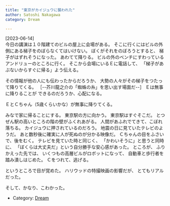 ```yaml
---
title: "東京がカイジュウに襲われた"
author: Satoshi Nakagawa
category: Dream

---
```


[2023-06-14]  
 今日の講演は１０階建てのビルの屋上に会場がある。
そこに行くにはビルの外側にある梯子をのぼらなくてはいけない。
ぼくがそれをのぼろうとすると、
梯子がはずれそうになった。
あわてて降りる。
ビルの外のベンチにすわっているアンドリューのところに行く。
そこから会場にいるＥに電話して、
「梯子があぶないからすぐに帰る」よう伝える。

 その情報が他の人にも伝わったからだろうか、
大勢の人々がその梯子をつたって降りてくる。
［--芥川龍之介の「蜘蛛の糸」を思い出す場面だ--］
Ｅは無事に降りることが
できるのだろうか、心配になる。

 ＥとＣちゃん（5歳くらいかな）が無事に降りてくる。

 みなで家に帰ることにする。
東京駅の方に向かう。
東京駅はすぐそこだ。
とつぜん駅の高いところの階の壁がふくれあがる。
人間があふれでてきて、こぼれ落ちる。
カイジュウに押されているのだろう。
地震の日に見ていたテレビのようだ。
あと数秒後に確実に人が死ぬのが分かる映像だ。
Ｃちゃんの目をふさいで、後をむく。
テレビを見ていた時と同じく、
「かわいそうに」と思うと同時に、
「ぼくらは大丈夫だ」という自分勝手な安心感があった。
ところが、
ふりかえった先では、
いくつもの高層ビルがロボットになって、
自動車と歩行者を踏み潰しはじめた。
Ｃをつれて、逃げる。

 というところで目が覚めた。
ハリウッドの特撮映画の影響だが、
とてもリアルだった。

 そして、かなり、こわかった。

- Category: [Dream](/categories.html#Dream)

